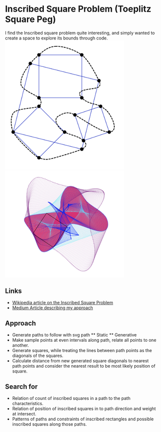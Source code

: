 # Inscribed Square Problem (Toeplitz Square Peg)

I find the Inscribed square problem quite interesting, and simply wanted to create a space to explore its bounds through code.
<br>
<img src="public/wiki_inscribed_square.png" alt="Inscribed squares from Wikipedia" width="390">
<img src="public/sample_found_square.png" alt="Program result on random blob" width="390">

## Links

- [Wikipedia article on the Inscribed Square Problem](https://en.wikipedia.org/wiki/Inscribed_square_problem)
- [Medium Article describing my approach](https://medium.com/@kristianvyff/visually-exploring-inscribed-squares-db7f0e8b426e?sk=44399c552823a9133666dca9818d2ed4)

## Approach

- Generate paths to follow with svg path
  ** Static
  ** Generative
- Make sample points at even intervals along path, relate all points to one another.
- Generate squares, while treating the lines between path points as the diagonals of the squares.
- Calculate distance from new generated square diagonals to nearest path points and consider the nearest result to be most likely position of square.

## Search for

- Relation of count of inscribed squares in a path to the path characteristics.
- Relation of position of inscribed squares in to path direction and weight at intersect.
- Patterns of paths and constraints of inscribed rectangles and possible inscribed squares along those paths.
